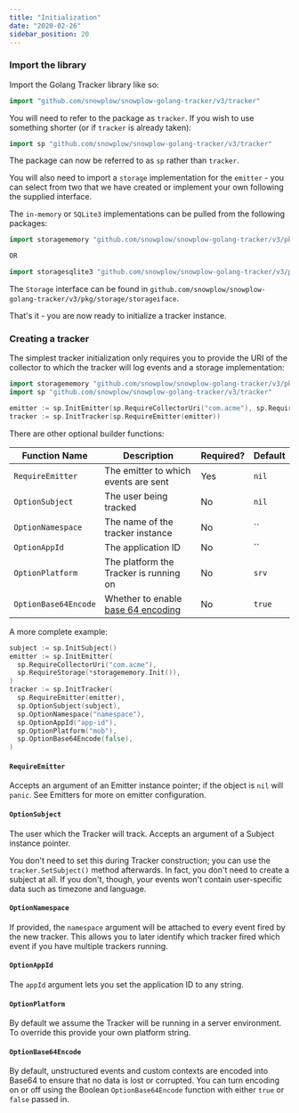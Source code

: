 ```yaml
---
title: "Initialization"
date: "2020-02-26"
sidebar_position: 20
---
```


### Import the library

Import the Golang Tracker library like so:

```go
import "github.com/snowplow/snowplow-golang-tracker/v3/tracker"
```

You will need to refer to the package as `tracker`. If you wish to use something shorter (or if `tracker` is already taken):

```go
import sp "github.com/snowplow/snowplow-golang-tracker/v3/tracker"
```

The package can now be referred to as `sp` rather than `tracker`.

You will also need to import a `storage` implementation for the `emitter` - you can select from two that we have created or implement your own following the supplied interface.

The `in-memory` or `SQLite3` implementations can be pulled from the following packages:

```go
import storagememory "github.com/snowplow/snowplow-golang-tracker/v3/pkg/storage/memory" // Maps to tracker.InitStorageMemory() in v2

OR

import storagesqlite3 "github.com/snowplow/snowplow-golang-tracker/v3/pkg/storage/sqlite3" // Maps to tracker.InitStorageSQLite3(<dbname>) in v2
```

The `Storage` interface can be found in `github.com/snowplow/snowplow-golang-tracker/v3/pkg/storage/storageiface`.

That's it - you are now ready to initialize a tracker instance.

### Creating a tracker

The simplest tracker initialization only requires you to provide the URI of the collector to which the tracker will log events and a storage implementation:

```go
import storagememory "github.com/snowplow/snowplow-golang-tracker/v3/pkg/storage/memory"
import sp "github.com/snowplow/snowplow-golang-tracker/v3/tracker"

emitter := sp.InitEmitter(sp.RequireCollectorUri("com.acme"), sp.RequireStorage(*storagememory.Init()))
tracker := sp.InitTracker(sp.RequireEmitter(emitter))
```

There are other optional builder functions:

| **Function Name** | **Description** | **Required?** | **Default** |
| --- | --- | --- | --- |
| `RequireEmitter` | The emitter to which events are sent | Yes | `nil` |
| `OptionSubject` | The user being tracked | No | `nil` |
| `OptionNamespace` | The name of the tracker instance | No | \`\` |
| `OptionAppId` | The application ID | No | \`\` |
| `OptionPlatform` | The platform the Tracker is running on | No | `srv` |
| `OptionBase64Encode` | Whether to enable [base 64 encoding](https://en.wikipedia.org/wiki/Base64) | No | `true` |

A more complete example:

```go
subject := sp.InitSubject()
emitter := sp.InitEmitter(
  sp.RequireCollectorUri("com.acme"),
  sp.RequireStorage(*storagememory.Init()),
)
tracker := sp.InitTracker(
  sp.RequireEmitter(emitter),
  sp.OptionSubject(subject),
  sp.OptionNamespace("namespace"),
  sp.OptionAppId("app-id"),
  sp.OptionPlatform("mob"),
  sp.OptionBase64Encode(false),
)
```

#### `RequireEmitter`

Accepts an argument of an Emitter instance pointer; if the object is `nil` will `panic`. See Emitters for more on emitter configuration.

#### `OptionSubject`

The user which the Tracker will track. Accepts an argument of a Subject instance pointer.

You don't need to set this during Tracker construction; you can use the `tracker.SetSubject()` method afterwards. In fact, you don't need to create a subject at all. If you don't, though, your events won't contain user-specific data such as timezone and language.

#### `OptionNamespace`

If provided, the `namespace` argument will be attached to every event fired by the new tracker. This allows you to later identify which tracker fired which event if you have multiple trackers running.

#### `OptionAppId`

The `appId` argument lets you set the application ID to any string.

#### `OptionPlatform`

By default we assume the Tracker will be running in a server environment. To override this provide your own platform string.

#### `OptionBase64Encode`

By default, unstructured events and custom contexts are encoded into Base64 to ensure that no data is lost or corrupted. You can turn encoding on or off using the Boolean `OptionBase64Encode` function with either `true` or `false` passed in.
